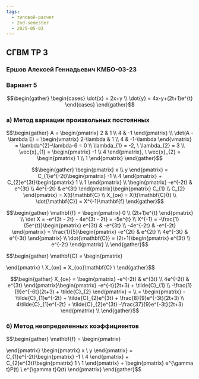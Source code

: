 ```yaml
---
tags:
  - типовой-расчет
  - 2nd-semester
  - 2025-05-03
---
```


## СГВМ ТР 3

### Ершов Алексей Геннадьевич КМБО-03-23

### Вариант 5

$$\begin{gather}
\begin{cases}
\dot{x} = 2x+y \\
\dot{y} = 4x-y+(2t+1)e^{t}
\end{cases}
\end{gather}$$

### а) Метод вариации произвольных постоянных

$$\begin{gather}
A = \begin{pmatrix}
2 & 1 \\
4 & -1
\end{pmatrix} \\
\det(A - \lambda E) = \begin{vmatrix}
2-\lambda & 1 \\
4 & -1-\lambda
\end{vmatrix} = \lambda^{2}-\lambda-6 = 0 \\
\lambda_{1} = -2, \ \lambda_{2} = 3 \\
\vec{x}_{1} = \begin{pmatrix}
-1 \\
4
\end{pmatrix}, \ \vec{x}_{2} = \begin{pmatrix}
1 \\
1
\end{pmatrix}
\end{gather}$$

$$\begin{gather}
\begin{pmatrix}
x \\
y
\end{pmatrix} = C_{1}e^{-2t}\begin{pmatrix}
-1 \\
4
\end{pmatrix} + C_{2}e^{3t}\begin{pmatrix}
1 \\
1
\end{pmatrix} \\
\begin{pmatrix}
-e^{-2t} & e^{3t} \\
4e^{-2t} & e^{3t}
\end{pmatrix}\begin{pmatrix}
C_{1} \\
C_{2}
\end{pmatrix} = X(t)\mathbf{C} \\
X_{он} = X(t)\mathbf{C}(t) \\
\dot{\mathbf{C}} = X^{-1}\mathbf{f}
\end{gather}$$

$$\begin{gather}
\mathbf{f} = \begin{pmatrix}
0 \\
(2t+1)e^{t}
\end{pmatrix} \\
\det X = -e^{3t - 2t} - 4e^{3t - 2t} = -5e^{t} \\
X^{-1} = -\frac{1}{5e^{t}}\begin{pmatrix}
e^{3t} & -e^{3t} \\
-4e^{-2t} & -e^{-2t}
\end{pmatrix} = \frac{1}{5}\begin{pmatrix}
-e^{2t} & e^{2t} \\
4e^{-3t} & e^{-3t}
\end{pmatrix} \\
\dot{\mathbf{C}} = (2t+1)\begin{pmatrix}
e^{3t} \\
e^{-2t}
\end{pmatrix} \\
\end{gather}$$

$$\begin{gather}
\mathbf{C} = \begin{pmatrix}

\end{pmatrix} \\
X_{он} = X_{оо}\mathbf{C} \\
\end{gather}$$

$$\begin{gather}
X_{он} = \begin{pmatrix}
-e^{-2t} & e^{3t} \\
4e^{-2t} & e^{3t}
\end{pmatrix}\begin{pmatrix}
-e^{-t}(2t+3) + \tilde{C}_{1} \\
-\frac{1}{9}e^{-6t}(2t+3) + \tilde{C}_{2}
\end{pmatrix} = \\
= \begin{pmatrix}
-\tilde{C}_{1}e^{-2t} + \tilde{C}_{2}e^{3t} + \frac{8}{9}e^{-3t}(2t+3) \\
4\tilde{C}_{1}e^{-2t} + \tilde{C}_{2}e^{3t} -\frac{37}{9}e^{-3t}(2t+3)
\end{pmatrix} \\
\end{gather}$$

### б) Метод неопределенных коэффициентов

$$\begin{gather}
\mathbf{f} = \begin{pmatrix}

\end{pmatrix}
\begin{pmatrix}
x \\
y
\end{pmatrix} = 
C_{1}e^{-2t}\begin{pmatrix}
-1 \\
4
\end{pmatrix} + C_{2}e^{3t}\begin{pmatrix}
1 \\
1
\end{pmatrix} + \begin{pmatrix}
e^{\gamma t}P(t) \\
e^{\gamma t}Q(t)
\end{pmatrix}
\end{gather}$$